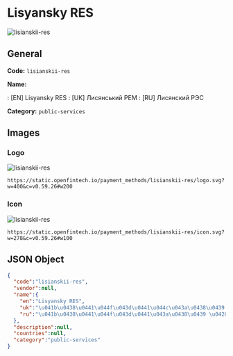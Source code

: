 
# Lisyansky RES 
![lisianskii-res](https://static.openfintech.io/payment_methods/lisianskii-res/logo.svg?w=400&c=v0.59.26#w200)  

## General 
**Code:** `lisianskii-res` 
 
**Name:** 
 
:	[EN] Lisyansky RES 
:	[UK] Лисянський РЕМ 
:	[RU] Лисянский РЭС 
 
**Category:** `public-services` 
 

## Images 

### Logo 
![lisianskii-res](https://static.openfintech.io/payment_methods/lisianskii-res/logo.svg?w=400&c=v0.59.26#w200)  

```
https://static.openfintech.io/payment_methods/lisianskii-res/logo.svg?w=400&c=v0.59.26#w200
```  

### Icon 
![lisianskii-res](https://static.openfintech.io/payment_methods/lisianskii-res/icon.svg?w=278&c=v0.59.26#w100)  

```
https://static.openfintech.io/payment_methods/lisianskii-res/icon.svg?w=278&c=v0.59.26#w100
```  

## JSON Object 

```json
{
  "code":"lisianskii-res",
  "vendor":null,
  "name":{
    "en":"Lisyansky RES",
    "uk":"\u041b\u0438\u0441\u044f\u043d\u0441\u044c\u043a\u0438\u0439 \u0420\u0415\u041c",
    "ru":"\u041b\u0438\u0441\u044f\u043d\u0441\u043a\u0438\u0439 \u0420\u042d\u0421"
  },
  "description":null,
  "countries":null,
  "category":"public-services"
}
```  

